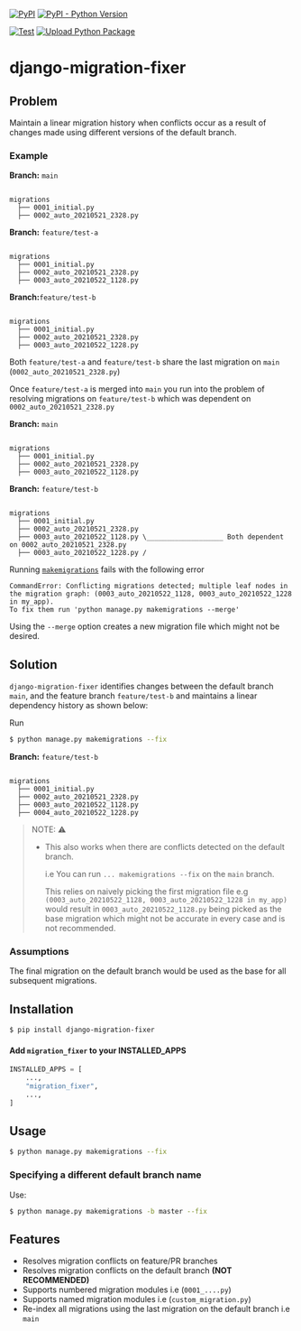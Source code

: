 [![PyPI](https://img.shields.io/pypi/v/django-migration-fixer)](https://pypi.python.org/pypi/django-migration-fixer) [![PyPI - Python Version](https://img.shields.io/pypi/pyversions/django-migration-fixer)](https://pypi.python.org/pypi/django-migration-fixer)

[![Test](https://github.com/tj-django/django-migration-fixer/actions/workflows/test.yml/badge.svg)](https://github.com/tj-django/django-migration-fixer/actions/workflows/test.yml) [![Upload Python Package](https://github.com/tj-django/django-migration-fixer/actions/workflows/deploy.yml/badge.svg)](https://github.com/tj-django/django-migration-fixer/actions/workflows/deploy.yml)

# django-migration-fixer

## Problem

Maintain a linear migration history when conflicts occur as a result of changes made using different versions of the default branch.


### Example

**Branch:** `main`

```text

migrations
  ├── 0001_initial.py
  ├── 0002_auto_20210521_2328.py 

```


**Branch:** `feature/test-a`

```text

migrations
  ├── 0001_initial.py
  ├── 0002_auto_20210521_2328.py
  ├── 0003_auto_20210522_1128.py 

```

**Branch:**`feature/test-b`

```text

migrations
  ├── 0001_initial.py
  ├── 0002_auto_20210521_2328.py
  ├── 0003_auto_20210522_1228.py 

```


Both `feature/test-a` and `feature/test-b` share the last migration on `main` (`0002_auto_20210521_2328.py`) 


Once `feature/test-a` is merged into `main` you run into the problem of resolving migrations on `feature/test-b` which was dependent on `0002_auto_20210521_2328.py`

**Branch:** `main`

```text

migrations
  ├── 0001_initial.py
  ├── 0002_auto_20210521_2328.py
  ├── 0003_auto_20210522_1128.py 

```

**Branch:** `feature/test-b`

```text

migrations
  ├── 0001_initial.py
  ├── 0002_auto_20210521_2328.py
  ├── 0003_auto_20210522_1128.py \___________________ Both dependent on 0002_auto_20210521_2328.py
  ├── 0003_auto_20210522_1228.py /

```


Running [`makemigrations`](https://docs.djangoproject.com/en/3.2/ref/django-admin/#django-admin-makemigrations) fails with the following error

```
CommandError: Conflicting migrations detected; multiple leaf nodes in the migration graph: (0003_auto_20210522_1128, 0003_auto_20210522_1228 in my_app).
To fix them run 'python manage.py makemigrations --merge'
```

Using the `--merge` option creates a new migration file which might not be desired.


## Solution

`django-migration-fixer` identifies changes between the default branch `main`, and the feature branch `feature/test-b` and maintains a linear dependency history as shown below:

Run

```bash script
$ python manage.py makemigrations --fix
```


**Branch:** `feature/test-b`

```text

migrations
  ├── 0001_initial.py
  ├── 0002_auto_20210521_2328.py
  ├── 0003_auto_20210522_1128.py
  ├── 0004_auto_20210522_1228.py

```

> NOTE: :warning:
> * This also works when there are conflicts detected on the default branch. 
> 
>   i.e You can run `... makemigrations --fix` on the `main` branch.
>  
>   This relies on naively picking the first migration file
>   e.g `(0003_auto_20210522_1128, 0003_auto_20210522_1228 in my_app)`
>   would result in `0003_auto_20210522_1128.py` being picked as the 
>   base migration which might not be accurate in every case and is not recommended.

### Assumptions

The final migration on the default branch would be used as the base for all subsequent migrations.


## Installation

```bash script
$ pip install django-migration-fixer
```

#### Add `migration_fixer` to your INSTALLED_APPS

```python
INSTALLED_APPS = [
    ...,
    "migration_fixer",
    ...,
]
```


## Usage

```bash script
$ python manage.py makemigrations --fix 
```

### Specifying a different default branch name

Use:

```bash script
$ python manage.py makemigrations -b master --fix 
```


## Features
- Resolves migration conflicts on feature/PR branches
- Resolves migration conflicts on the default branch **(NOT RECOMMENDED)**
- Supports numbered migration modules i.e (`0001_....py`)
- Supports named migration modules i.e (`custom_migration.py`)
- Re-index all migrations using the last migration on the default branch i.e `main`
